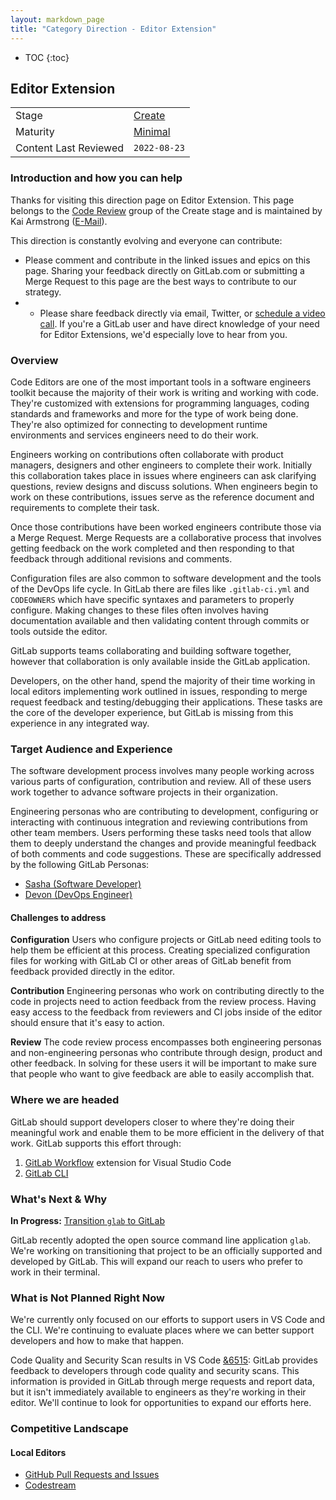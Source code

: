 ```yaml
---
layout: markdown_page
title: "Category Direction - Editor Extension"
---
```


- TOC
{:toc}

## Editor Extension

| | |
| --- | --- |
| Stage | [Create](/direction/dev/#create) |
| Maturity | [Minimal](/direction/maturity/) |
| Content Last Reviewed | `2022-08-23` |

### Introduction and how you can help
Thanks for visiting this direction page on Editor Extension. This page belongs to the [Code Review](/handbook/product/categories/#code-review-group) group of the Create stage and is maintained by Kai Armstrong ([E-Mail](mailto:karmstrong@gitlab.com)).

This direction is constantly evolving and everyone can contribute:

 - Please comment and contribute in the linked issues and epics on this page. Sharing your feedback directly on GitLab.com  or submitting a Merge Request to this page are the best ways to contribute to our strategy.
 -  - Please share feedback directly via email, Twitter, or [schedule a video call](https://calendly.com/gitlabkai). If you're a GitLab user and have direct knowledge of your need for Editor Extensions, we'd especially love to hear from you.

### Overview

Code Editors are one of the most important tools in a software engineers toolkit because the majority of their work is writing and working with code. They're customized with extensions for programming languages, coding standards and frameworks and more for the type of work being done. They're also optimized for connecting to development runtime environments and services engineers need to do their work.

Engineers working on contributions often collaborate with product managers, designers and other engineers to complete their work. Initially this collaboration takes place in issues where engineers can ask clarifying questions, review designs and discuss solutions. When engineers begin to work on these contributions, issues serve as the reference document and requirements to complete their task.

Once those contributions have been worked engineers contribute those via a Merge Request. Merge Requests are a collaborative process that involves getting feedback on the work completed and then responding to that feedback through additional revisions and comments.

Configuration files are also common to software development and the tools of the DevOps life cycle. In GitLab there are files like `.gitlab-ci.yml` and `CODEOWNERS` which have specific syntaxes and parameters to properly configure. Making changes to these files often involves having documentation available and then validating content through commits or tools outside the editor.

GitLab supports teams collaborating and building software together, however that collaboration is only available inside the GitLab application. 

Developers, on the other hand, spend the majority of their time working in local editors implementing work outlined in issues, responding to merge request feedback and testing/debugging their applications. These tasks are the core of the developer experience, but GitLab is missing from this experience in any integrated way.
### Target Audience and Experience
<!-- An overview of the personas (https://about.gitlab.com/handbook/marketing/strategic-marketing/roles-personas#user-personas) involved in this category. An overview
of the evolving user journeys as the category progresses through minimal,
viable, complete and lovable maturity levels. -->

The software development process involves many people working across various parts of configuration, contribution and review. All of these users work together to advance software projects in their organization.

Engineering personas who are contributing to development, configuring or interacting with continuous integration and reviewing contributions from other team members. Users performing these tasks need tools that allow them to deeply understand the changes and provide meaningful feedback of both comments and code suggestions. These are specifically addressed by the following GitLab Personas:
 - [Sasha (Software Developer)](/handbook/marketing/product-marketing/roles-personas/#sasha-software-developer)
 - [Devon (DevOps Engineer)](/handbook/marketing/product-marketing/roles-personas/#devon-devops-engineer)

#### Challenges to address
<!--
- What needs, goals, or jobs to be done do the users have?
- How do users address these challenges today? What products or work-arounds are utilized?

Provide links to UX Research issues, which validate these problems exist.
-->

**Configuration**
Users who configure projects or GitLab need editing tools to help them be efficient at this process. Creating specialized configuration files for working with GitLab CI or other areas of GitLab benefit from feedback provided directly in the editor.

**Contribution**
Engineering personas who work on contributing directly to the code in projects need to action feedback from the review process. Having easy access to the feedback from reviewers and CI jobs inside of the editor should ensure that it's easy to action.

**Review**
The code review process encompasses both engineering personas and non-engineering personas who contribute through design, product and other feedback. In solving for these users it will be important to make sure that people who want to give feedback are able to easily accomplish that.

### Where we are headed

GitLab should support developers closer to where they're doing their meaningful work and enable them to be more efficient in the delivery of that work. GitLab supports this effort through:

1. [GitLab Workflow](https://marketplace.visualstudio.com/items?itemName=GitLab.gitlab-workflow) extension for Visual Studio Code
1. [GitLab CLI](https://gitlab.com/gitlab-org/cli)

### What's Next & Why

**In Progress:** [Transition `glab` to GitLab](https://gitlab.com/groups/gitlab-org/-/epics/7514)

GitLab recently adopted the open source command line application `glab`. We're working on transitioning that project to be an officially supported and developed by GitLab. This will expand our reach to users who prefer to work in their terminal.

### What is Not Planned Right Now

We're currently only focused on our efforts to support users in VS Code and the CLI. We're continuing to evaluate places where we can better support developers and how to make that happen. 

Code Quality and Security Scan results in VS Code [&6515](https://gitlab.com/groups/gitlab-org/-/epics/6515): GitLab provides feedback to developers through code quality and security scans. This information is provided in GitLab through merge requests and report data, but it isn't immediately available to engineers as they're working in their editor. We'll continue to look for opportunities to expand our efforts here.

### Competitive Landscape

#### Local Editors

 - [GitHub Pull Requests and Issues](https://marketplace.visualstudio.com/items?itemName=GitHub.vscode-pull-request-github)
 - [Codestream](https://www.codestream.com/)


<!-- ### Analyst Landscape -->


<!-- ### Top Customer Success/Sales issue(s) -->
<!-- These can be sourced from the CS/Sales top issue labels when available, internal
surveys, or from your conversations with them.-->


<!-- ### Top user issue(s) -->
<!-- This is probably the top popular issue from the category (i.e. the one with the most
thumbs-up), but you may have a different item coming out of customer calls.-->


<!-- ### Top internal customer issue(s) -->
<!-- These are sourced from internal customers wanting to [dogfood](/handbook/values/#dogfooding)
the product.-->


<!-- ### Top Vision Item(s) -->
<!-- What's the most important thing to move your vision forward?-->

